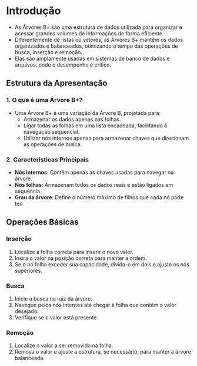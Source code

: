 # Introdução

- As Árvores B+ são uma estrutura de dados utilizada para organizar e acessar grandes volumes de informações de forma eficiente.
- Diferentemente de listas ou vetores, as Árvores B+ mantêm os dados organizados e balanceados, otimizando o tempo das operações de busca, inserção e remoção.
- Elas são amplamente usadas em sistemas de banco de dados e arquivos, onde o desempenho é crítico.

## Estrutura da Apresentação

### 1. O que é uma Árvore B+?

- Uma Árvore B+ é uma variação da Árvore B, projetada para:
  - Armazenar os dados apenas nas folhas.
  - Ligar todas as folhas em uma lista encadeada, facilitando a navegação sequencial.
  - Utilizar nós internos apenas para armazenar chaves que direcionam as operações de busca.

### 2. Características Principais

- **Nós internos**: Contêm apenas as chaves usadas para navegar na árvore.
- **Nós folhas**: Armazenam todos os dados reais e estão ligados em sequência.
- **Grau da árvore**: Define o número máximo de filhos que cada nó pode ter.

## Operações Básicas

### Inserção

1. Localize a folha correta para inserir o novo valor.
2. Insira o valor na posição correta para manter a ordem.
3. Se o nó folha exceder sua capacidade, divida-o em dois e ajuste os nós superiores.

### Busca

1. Inicie a busca na raiz da árvore.
2. Navegue pelos nós internos até chegar à folha que contém o valor desejado.
3. Verifique se o valor está presente.

### Remoção

1. Localize o valor a ser removido na folha.
2. Remova o valor e ajuste a estrutura, se necessário, para manter a árvore balanceada.
